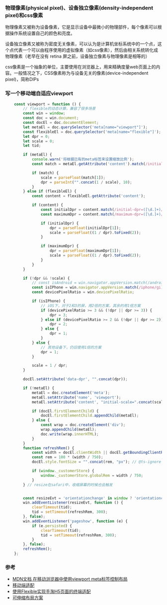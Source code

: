 
### 物理像素(physical pixel)、设备独立像素(density-independent pixel)和css像素
物理像素又被称为设备像素，它是显示设备中最微小的物理部件，每个像素可以根据操作系统设置自己的颜色和亮度。  

设备独立像素又被称为密度无关像素，可以认为是计算机坐标系统中的一个点，这个点代表一个可以由程序使用的虚拟像素（如css像素），然后由相关系统转化成物理像素（老早在没有 retina 屏之前，设备独立像素与物理像素是相等的）  

css像素是一个抽象的单位，主要使用在浏览器上，用来精确度量web页面上的内容。一般情况之下，CSS像素称为与设备无关的像素(device-independent pixel)，简称DIPs



### 写一个移动端自适应viewport
```js
    const viewport = function () {
        // flexible的动态计算，兼容了很多场景
        const win = window;
        const doc = win.document;
        const docEl = doc.documentElement;
        let metaEl = doc.querySelector('meta[name="viewport"]');
        const flexibleEl = doc.querySelector('meta[name="flexible"]');
        let dpr = 0;
        let scale = 0;
        let tid;

        if (metaEl) {
            console.warn('将根据已有的meta标签来设置缩放比例');
            const match = metaEl.getAttribute('content').match(/initial-scale=([\d.]+)/);

            if (match) {
                scale = parseFloat(match[1]);
                dpr = parseInt("".concat(1 / scale), 10);
            }
        } else if (flexibleEl) {
            const content = flexibleEl.getAttribute('content');

            if (content) {
                const initialDpr = content.match(/initial-dpr=([\d.]+)/);
                const maximumDpr = content.match(/maximum-dpr=([\d.]+)/);

                if (initialDpr) {
                    dpr = parseFloat(initialDpr[1]);
                    scale = parseFloat((1 / dpr).toFixed(2));
                }

                if (maximumDpr) {
                    dpr = parseFloat(maximumDpr[1]);
                    scale = parseFloat((1 / dpr).toFixed(2));
                }
            }
        }

        if (!dpr && !scale) {
            // const isAndroid = win.navigator.appVersion.match(/android/gi);
            const isIPhone = win.navigator.appVersion.match(/iphone/gi);
            const devicePixelRatio = win.devicePixelRatio;

            if (isIPhone) {
                // iOS下，对于2和3的屏，用2倍的方案，其余的用1倍方案
                if (devicePixelRatio >= 3 && (!dpr || dpr >= 3)) {
                    dpr = 3;
                } else if (devicePixelRatio >= 2 && (!dpr || dpr >= 2)) {
                    dpr = 2;
                } else {
                    dpr = 1;
                }
            } else {
                // 其他设备下，仍旧使用1倍的方案
                dpr = 1;
            }

            scale = 1 / dpr;
        }

        docEl.setAttribute('data-dpr', "".concat(dpr));

        if (!metaEl) {
            metaEl = doc.createElement('meta');
            metaEl.setAttribute('name', 'viewport');
            metaEl.setAttribute('content', "initial-scale=".concat(scale, ", maximum-scale=").concat(scale, ", minimum-scale=").concat(scale, ", user-scalable=no"));

            if (docEl.firstElementChild) {
                docEl.firstElementChild.appendChild(metaEl);
            } else {
                const wrap = doc.createElement('div');
                wrap.appendChild(metaEl);
                doc.write(wrap.innerHTML);
            }
        }
        function refreshRem() {
            const width = docEl.clientWidth || docEl.getBoundingClientRect().width;
            const rem = 100 * (width / 750);
            docEl.style.fontSize = "".concat(rem, "px"); // @ts-ignore

            if (window._customerStore) {
                window._customerStore.globalRem = width / 750;
            }
        } // resize在safari中，收缩屏幕的时候也会触发


        const resizeEvt = 'orientationchange' in window ? 'orientationchange' : 'resize';
        win.addEventListener(resizeEvt, function () {
            clearTimeout(tid);
            tid = setTimeout(refreshRem, 300);
        }, false);
        win.addEventListener('pageshow', function (e) {
            if (e.persisted) {
                clearTimeout(tid);
                tid = setTimeout(refreshRem, 300);
            }
        }, false);
        refreshRem();
    };
```

### 参考
- [MDN文档 在移动浏览器中使用viewport meta标签控制布局](https://developer.mozilla.org/zh-CN/docs/Mobile/Viewport_meta_tag)
- [移动端适配](https://github.com/xiangxingchen/blog/issues/2)
- [使用Flexible实现手淘H5页面的终端适配](https://www.w3cplus.com/mobile/lib-flexible-for-html5-layout.html)
- [可伸缩布局方案](https://github.com/amfe/lib-flexible)